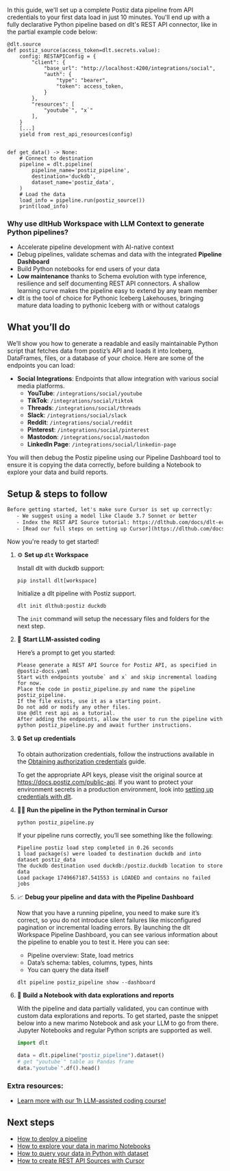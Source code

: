 In this guide, we'll set up a complete Postiz data pipeline from API credentials to your first data load in just 10 minutes. You'll end up with a fully declarative Python pipeline based on dlt's REST API connector, like in the partial example code below:

```python-outcome
@dlt.source
def postiz_source(access_token=dlt.secrets.value):
    config: RESTAPIConfig = {
        "client": {
            "base_url": "http://localhost:4200/integrations/social",
            "auth": {
                "type": "bearer",
                "token": access_token,
            }
        },
        "resources": [
            "youtube`", "x`"
        ],
    }
    [...]
    yield from rest_api_resources(config)


def get_data() -> None:
    # Connect to destination
    pipeline = dlt.pipeline(
        pipeline_name='postiz_pipeline',
        destination='duckdb',
        dataset_name='postiz_data', 
    )
    # Load the data
    load_info = pipeline.run(postiz_source())
    print(load_info) 
```

### Why use dltHub Workspace with LLM Context to generate Python pipelines?

- Accelerate pipeline development with AI-native context
- Debug pipelines, validate schemas and data with the integrated **Pipeline Dashboard**
- Build Python notebooks for end users of your data
- **Low maintenance** thanks to Schema evolution with type inference, resilience and self documenting REST API connectors. A shallow learning curve makes the pipeline easy to extend by any team member
- dlt is the tool of choice for Pythonic Iceberg Lakehouses, bringing mature data loading to pythonic Iceberg with or without catalogs

## What you’ll do

We’ll show you how to generate a readable and easily maintainable Python script that fetches data from postiz’s API and loads it into Iceberg, DataFrames, files, or a database of your choice. Here are some of the endpoints you can load:

- **Social Integrations**: Endpoints that allow integration with various social media platforms.
  - **YouTube**: `/integrations/social/youtube` 
  - **TikTok**: `/integrations/social/tiktok`
  - **Threads**: `/integrations/social/threads`
  - **Slack**: `/integrations/social/slack`
  - **Reddit**: `/integrations/social/reddit`
  - **Pinterest**: `/integrations/social/pinterest`
  - **Mastodon**: `/integrations/social/mastodon`
  - **LinkedIn Page**: `/integrations/social/linkedin-page`

You will then debug the Postiz pipeline using our Pipeline Dashboard tool to ensure it is copying the data correctly, before building a Notebook to explore your data and build reports.

## Setup & steps to follow

```default
Before getting started, let's make sure Cursor is set up correctly:
   - We suggest using a model like Claude 3.7 Sonnet or better
   - Index the REST API Source tutorial: https://dlthub.com/docs/dlt-ecosystem/verified-sources/rest_api/ and add it to context as **@dlt rest api**
   - [Read our full steps on setting up Cursor](https://dlthub.com/docs/dlt-ecosystem/llm-tooling/cursor-restapi#23-configuring-cursor-with-documentation)
```

Now you're ready to get started!

1. ⚙️ **Set up `dlt` Workspace**
    
    Install dlt with duckdb support:
    ```shell
    pip install dlt[workspace]
    ```

    Initialize a dlt pipeline with Postiz support.
    ```shell
    dlt init dlthub:postiz duckdb
    ```

    The `init` command will setup the necessary files and folders for the next step.
    
2. 🤠 **Start LLM-assisted coding**
    
    Here’s a prompt to get you started:
    
    ```prompt
    Please generate a REST API Source for Postiz API, as specified in @postiz-docs.yaml 
    Start with endpoints youtube` and x` and skip incremental loading for now. 
    Place the code in postiz_pipeline.py and name the pipeline postiz_pipeline. 
    If the file exists, use it as a starting point. 
    Do not add or modify any other files. 
    Use @dlt rest api as a tutorial. 
    After adding the endpoints, allow the user to run the pipeline with python postiz_pipeline.py and await further instructions.
    ```

    
3. 🔒 **Set up credentials** 
    
    To obtain authorization credentials, follow the instructions available in the [Obtaining authorization credentials](https://developers.google.com/youtube/registering_an_application) guide.
    
    To get the appropriate API keys, please visit the original source at https://docs.postiz.com/public-api.
    If you want to protect your environment secrets in a production environment, look into [setting up credentials with dlt](https://dlthub.com/docs/walkthroughs/add_credentials).
    
4. 🏃‍♀️ **Run the pipeline in the Python terminal in Cursor**
    
    ```shell
    python postiz_pipeline.py
    ```
    
    If your pipeline runs correctly, you’ll see something like the following:
    
    ```shell
    Pipeline postiz load step completed in 0.26 seconds
    1 load package(s) were loaded to destination duckdb and into dataset postiz_data
    The duckdb destination used duckdb:/postiz.duckdb location to store data
    Load package 1749667187.541553 is LOADED and contains no failed jobs
    ```
    
5. 📈 **Debug your pipeline and data with the Pipeline Dashboard**

    Now that you have a running pipeline, you need to make sure it’s correct, so you do not introduce silent failures like misconfigured pagination or incremental loading errors. By launching the dlt Workspace Pipeline Dashboard, you can see various information about the pipeline to enable you to test it. Here you can see:
    - Pipeline overview: State, load metrics
    - Data’s schema: tables, columns, types, hints
    - You can query the data itself
    
    ```shell
    dlt pipeline postiz_pipeline show --dashboard
    ```
    
6. 🐍 **Build a Notebook with data explorations and reports**

    With the pipeline and data partially validated, you can continue with custom data explorations and reports. To get started, paste the snippet below into a new marimo Notebook and ask your LLM to go from there. Jupyter Notebooks and regular Python scripts are supported as well.

    
    ```python
    import dlt

   data = dlt.pipeline("postiz_pipeline").dataset()
   # get "youtube`" table as Pandas frame
   data."youtube`".df().head()
    ```

### Extra resources:

- [Learn more with our 1h LLM-assisted coding course!](https://www.youtube.com/watch?v=GGid70rnJuM)

## Next steps

- [How to deploy a pipeline](https://dlthub.com/docs/walkthroughs/deploy-a-pipeline)
- [How to explore your data in marimo Notebooks](https://dlthub.com/docs/general-usage/dataset-access/marimo)
- [How to query your data in Python with dataset](https://dlthub.com/docs/general-usage/dataset-access/dataset)
- [How to create REST API Sources with Cursor](https://dlthub.com/docs/dlt-ecosystem/llm-tooling/cursor-restapi)